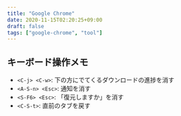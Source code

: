 ```yaml
---
title: "Google Chrome"
date: 2020-11-15T02:20:25+09:00
draft: false
tags: ["google-chrome", "tool"]
---
```


## キーボード操作メモ

* `<C-j> <C-w>`: 下の方にでてくるダウンロードの進捗を消す
* `<A-S-n> <Esc>`: 通知を消す
* `<S-F6> <Esc>`: 「復元しますか」を消す
* `<C-S-t>`: 直前のタブを戻す


